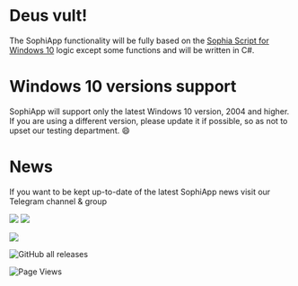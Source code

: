 # Deus vult!

The SophiApp functionality will be fully based on the [Sophia Script for Windows 10](https://github.com/farag2/Sophia-Script-for-Windows) logic except some functions and will be written in C#.

# Windows 10 versions support

SophiApp will support only the latest Windows 10 version, 2004 and higher. If you are using a different version, please update it if possible, so as not to upset our testing department. :smile:

# News

If you want to be kept up-to-date of the latest SophiApp news visit our Telegram channel & group

<a href="https://t.me/SophiaNews"><img src="https://img.shields.io/badge/Sophia%20News-Telegram-blue?style=flat&logo=Telegram"></a>
<a href="https://t.me/Sophia_Chat"><img src="https://img.shields.io/badge/Sophia%20Chat-Telegram-blue?style=flat&logo=Telegram"></a>

<img src="https://img.shields.io/github/workflow/status/SophiaUI/SophiApp/Build?label=GitHub%20Actions&logo=GitHub">

![GitHub all releases](https://img.shields.io/github/downloads/Sophia-Community/sophiapp/total)

![Page Views](https://visitor-badge.glitch.me/badge?page_id=Sophia-Community.SophiApp)
